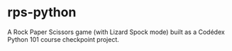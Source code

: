 # rps-python
 A Rock Paper Scissors game (with Lizard Spock mode) built as a Codédex Python 101 course checkpoint project.
